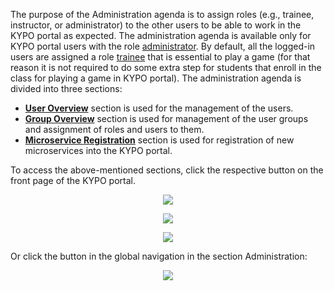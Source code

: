 The purpose of the Administration agenda is to assign roles (e.g., trainee, instructor, or administrator) to the other users to be able to work in the KYPO portal as expected. The administration agenda is available only for KYPO portal users with the role [administrator](../../../user-guide-advanced/users-and-groups/roles/#administrator). By default, all the logged-in users are assigned a role [trainee](../../../user-guide-advanced/users-and-groups/roles/#trainee) that is essential to play a game (for that reason it is not required to do some extra step for students that enroll in the class for playing a game in KYPO portal).
The administration agenda is divided into three sections: 

* **[User Overview](./users.md)** section is used for the management of the users. 
* **[Group Overview](./groups.md)** section is used for management of the user groups and assignment of roles and users to them.
* **[Microservice Registration](microservices.md)** section is used for registration of new microservices into the KYPO portal. 

To access the above-mentioned sections, click the respective button on the front page of the KYPO portal.

<p align="center">
  <img src="../../../img/user-guide-basic/administration-agenda/home-page-groups-button.png">
</p>

<p align="center">
  <img src="../../../img/user-guide-basic/administration-agenda/home-page-users-button.png">
</p>

<p align="center">
  <img src="../../../img/user-guide-basic/administration-agenda/home-page-microservices-button.png">
</p>


Or click the button in the global navigation in the section Administration:

<p align="center">
  <img src="../../../img/user-guide-basic/administration-agenda/administration-left-panel.png">
</p>
